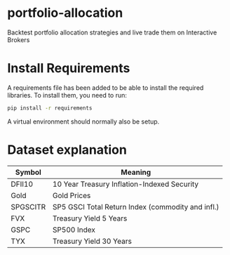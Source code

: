 # portfolio-allocation
Backtest portfolio allocation strategies and live trade them on Interactive Brokers  

# Install Requirements

A requirements file has been added to be able to install the required libraries. To install them, you need to run:

```bash
pip install -r requirements
```

A virtual environment should normally also be setup.


# Dataset explanation

| Symbol  |                  Meaning                            |
|---------|-----------------------------------------------------|
| DFII10  |     10 Year Treasury Inflation-Indexed Security     |
|  Gold   |               Gold Prices                           |
|SPGSCITR |  SP5 GSCI Total Return Index (commodity and infl.)  |
|  FVX    |          Treasury Yield 5 Years                     |
|  GSPC   |               SP500 Index                           |
|  TYX    |          Treasury Yield 30 Years                    |

